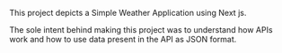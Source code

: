 This project depicts a Simple Weather Application using Next js.

The sole intent behind making this project was to understand how APIs work and how to use data present in the API as JSON format.

